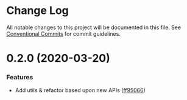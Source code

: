 # Change Log

All notable changes to this project will be documented in this file.
See [Conventional Commits](https://conventionalcommits.org) for commit guidelines.

# 0.2.0 (2020-03-20)


### Features

* Add utils & refactor based upon new APIs ([ff95066](https://github.com/css-in-ts/design-system/commit/ff95066a6bf2dda3effe5113e496f62f892b34a7))
